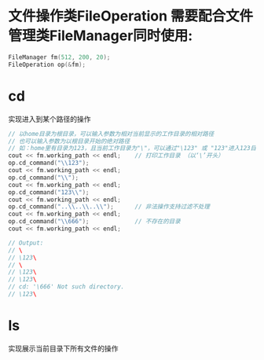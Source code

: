# 文件操作类FileOperation 需要配合文件管理类FileManager同时使用:
```c++
FileManager fm(512, 200, 20);
FileOperation op(&fm);
```
# cd

实现进入到某个路径的操作

```c++
// 以home目录为根目录，可以输入参数为相对当前显示的工作目录的相对路径
// 也可以输入参数为以根目录开始的绝对路径
// 如：home里有目录为123，且当前工作目录为"\"，可以通过"\123" 或 "123"进入123目录下
cout << fm.working_path << endl;    // 打印工作目录 （以‘\’开头）
op.cd_command("\\123");
cout << fm.working_path << endl;
op.cd_command("\\");
cout << fm.working_path << endl;
op.cd_command("123\\");
cout << fm.working_path << endl;
op.cd_command("..\\..\\..\\");      // 非法操作支持过滤不处理 
cout << fm.working_path << endl;
op.cd_command("\\666");             // 不存在的目录
cout << fm.working_path << endl;    

// Output:
// \
// \123\
// \
// \123\
// \123\
// cd: '\666' Not such directory.
// \123\
```

# ls

实现展示当前目录下所有文件的操作

```c++


```